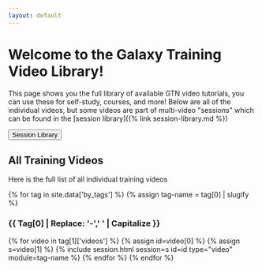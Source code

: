 ```yaml
---
layout: default
---
```


# Welcome to the Galaxy Training Video Library!

This page shows you the full library of available GTN video tutorials, you can use these for self-study, courses, and more! Below are all of the individual videos, but some videos are part of multi-video "sessions" which can be found in the [session library]({% link session-library.md %})

<a href="session-library"><button type="button" class="btn btn-warning">Session Library</button></a>

## All Training Videos

Here is the full list of all individual training videos

<div class="accordion" id="accordionvideos">
{% for tag in site.data['by_tags'] %}
    {% assign tag-name = tag[0] | slugify %}
	<h3 style="text-transform:capitalize;" id="{{ tag-name }}">{{ tag[0] | replace: '-',' ' | capitalize }}</h3>
	{% for video in tag[1]['videos'] %}
		{% assign id=video[0] %}
		{% assign s=video[1] %}
		{% include session.html session=s id=id type="video" module=tag-name %}
	{% endfor %}
{% endfor %}
</div>
